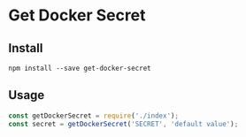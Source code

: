 # Get Docker Secret

## Install

```
npm install --save get-docker-secret
```

## Usage

```javascript
const getDockerSecret = require('./index');
const secret = getDockerSecret('SECRET', 'default value');
```

